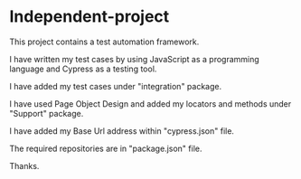# Independent-project

This project contains a test automation framework.

I have written my test cases by using JavaScript as a programming language and Cypress as a testing tool.

I have added my test cases under "integration" package.

I have used Page Object Design and added my locators and methods under "Support" package.

I have added my Base Url address within "cypress.json" file.

The required repositories are in "package.json" file.

Thanks.
